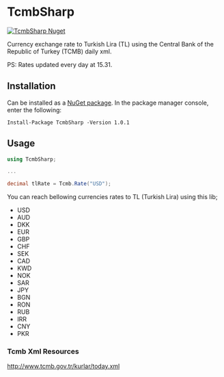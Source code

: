 # TcmbSharp

[![TcmbSharp Nuget](https://img.shields.io/nuget/v/TcmbSharp.svg?style=flat)](https://www.nuget.org/packages/TcmbSharp)

Currency exchange rate to Turkish Lira (TL) using the Central Bank of the Republic of Turkey (TCMB) daily xml. 

PS: Rates updated every day at 15.31.

## Installation

Can be installed as a [NuGet package](https://www.nuget.org/packages/TcmbSharp). In the package manager console, enter the following:

```text
Install-Package TcmbSharp -Version 1.0.1
```

## Usage

```c#
using TcmbSharp;

...

decimal tlRate = Tcmb.Rate("USD");

```

You can reach bellowing currencies rates to TL (Turkish Lira) using this lib;
- USD
- AUD
- DKK
- EUR
- GBP
- CHF
- SEK
- CAD
- KWD
- NOK
- SAR
- JPY
- BGN
- RON
- RUB
- IRR
- CNY
- PKR

### Tcmb Xml Resources

http://www.tcmb.gov.tr/kurlar/today.xml
